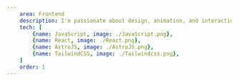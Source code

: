 ```yaml
---
    area: Frontend
    description: I'm passionate about design, animation, and interactions, always aiming to build fun websites with great user experiences.
    tech: [
        {name: JavaScript, image: ./JavaScript.png},
        {name: React, image: ./React.png},
        {name: AstroJS, image: ./AstroJS.png},
        {name: TailwindCSS, image: ./Tailwindcss.png},
    ]
    order: 1
---
```

